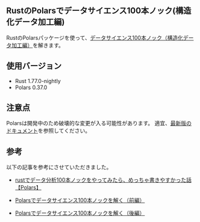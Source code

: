 ## RustのPolarsでデータサイエンス100本ノック(構造化データ加工編)

RustのPolarsパッケージを使って、[データサイエンス100本ノック（構造化データ加工編）](https://github.com/The-Japan-DataScientist-Society/100knocks-preprocess)を解きます。

## 使用バージョン
- Rust 1.77.0-nightly
- Polars 0.37.0

## 注意点
Polarsは開発中のため破壊的な変更が入る可能性があります。
適宜、[最新版のドキュメント](https://docs.pola.rs/docs/rust/dev/polars/index.html)を参照してください。

## 参考
以下の記事を参考にさせていただきました。
- [rustでデータ分析100本ノックをやってみたら、めっちゃ書きやすかった話【Polars】](https://zenn.dev/hagakun_dev/articles/5d50adb928d902)

- [Polarsでデータサイエンス100本ノックを解く（前編）](https://qiita.com/_jinta/items/28442d25bba067c13bb7)

- [Polarsでデータサイエンス100本ノックを解く（後編）](https://qiita.com/_jinta/items/394b1682893e5991d592)
